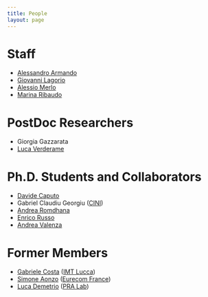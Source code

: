 ```yaml
---
title: People
layout: page
---
```


# Staff

* [Alessandro Armando](alessandro_armando)
* [Giovanni Lagorio](giovanni_lagorio)
* [Alessio Merlo](alessio_merlo)
* [Marina Ribaudo](https://www.dibris.unige.it/ribaudo-marina)

# PostDoc Researchers

* Giorgia Gazzarata
* [Luca Verderame](luca_verderame)

# Ph.D. Students and Collaborators 


* [Davide Caputo](davide_caputo)
* Gabriel Claudiu Georgiu ([CINI](https://www.consorzio-cini.it))
* [Andrea Romdhana](andrea_romdhana)
* [Enrico Russo](enrico_russo)
* [Andrea Valenza](andrea_valenza)



# Former Members
* [Gabriele Costa](https://www.imtlucca.it/it/gabriele.costa) ([IMT Lucca](https://www.imtlucca.it))
* [Simone Aonzo](http://www.eurecom.fr/en/people/aonzo-simone) ([Eurecom France](
https://www.eurecom.fr))
* [Luca Demetrio](luca_demetrio) ([PRA Lab](https://pralab.diee.unica.it/en))
